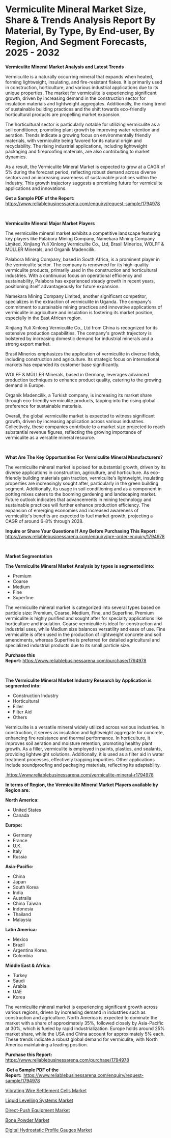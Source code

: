 <p><h1>Vermiculite Mineral Market Size, Share & Trends Analysis Report By Material, By Type, By End-user, By Region, And Segment Forecasts, 2025 - 2032</h1></p><p><strong>Vermiculite Mineral Market Analysis and Latest Trends</strong></p>
<p><p>Vermiculite is a naturally occurring mineral that expands when heated, forming lightweight, insulating, and fire-resistant flakes. It is primarily used in construction, horticulture, and various industrial applications due to its unique properties. The market for vermiculite is experiencing significant growth, driven by increasing demand in the construction sector for insulation materials and lightweight aggregates. Additionally, the rising trend of sustainable building practices and the shift towards eco-friendly horticultural products are propelling market expansion.</p><p>The horticultural sector is particularly notable for utilizing vermiculite as a soil conditioner, promoting plant growth by improving water retention and aeration. Trends indicate a growing focus on environmentally friendly materials, with vermiculite being favored for its natural origin and recyclability. The rising industrial applications, including lightweight packaging and fireproofing materials, are also contributing to market dynamics.</p><p>As a result, the Vermiculite Mineral Market is expected to grow at a CAGR of 5% during the forecast period, reflecting robust demand across diverse sectors and an increasing awareness of sustainable practices within the industry. This growth trajectory suggests a promising future for vermiculite applications and innovations.</p></p>
<p><strong>Get a Sample PDF of the Report:&nbsp;</strong> <a href="https://www.reliablebusinessarena.com/enquiry/request-sample/1794978?utm_campaign=2933&utm_medium=2&utm_source=Github&utm_content=ia&utm_term=01042025&utm_id=vermiculite-mineral">https://www.reliablebusinessarena.com/enquiry/request-sample/1794978</a></p>
<p>&nbsp;</p>
<p><strong>Vermiculite Mineral Major Market Players</strong></p>
<p><p>The vermiculite mineral market exhibits a competitive landscape featuring key players like Palabora Mining Company, Namekara Mining Company Limited, Xinjiang Yuli Xinlong Vermiculite Co., Ltd, Brasil Minerios, WOLFF & MÜLLER Minerals, and Organik Madencilik. </p><p>Palabora Mining Company, based in South Africa, is a prominent player in the vermiculite sector. The company is renowned for its high-quality vermiculite products, primarily used in the construction and horticultural industries. With a continuous focus on operational efficiency and sustainability, Palabora has experienced steady growth in recent years, positioning itself advantageously for future expansion.</p><p>Namekara Mining Company Limited, another significant competitor, specializes in the extraction of vermiculite in Uganda. The company's commitment to sustainable mining practices and innovative applications of vermiculite in agriculture and insulation is fostering its market position, especially in the East African region. </p><p>Xinjiang Yuli Xinlong Vermiculite Co., Ltd from China is recognized for its extensive production capabilities. The company's growth trajectory is bolstered by increasing domestic demand for industrial minerals and a strong export market. </p><p>Brasil Minerios emphasizes the application of vermiculite in diverse fields, including construction and agriculture. Its strategic focus on international markets has expanded its customer base significantly. </p><p>WOLFF & MÜLLER Minerals, based in Germany, leverages advanced production techniques to enhance product quality, catering to the growing demand in Europe. </p><p>Organik Madencilik, a Turkish company, is increasing its market share through eco-friendly vermiculite products, tapping into the rising global preference for sustainable materials. </p><p>Overall, the global vermiculite market is expected to witness significant growth, driven by increasing application across various industries. Collectively, these companies contribute to a market size projected to reach substantial revenue figures, reflecting the growing importance of vermiculite as a versatile mineral resource.</p></p>
<p>&nbsp;</p>
<p><strong>What Are The Key Opportunities For Vermiculite Mineral Manufacturers?</strong></p>
<p><p>The vermiculite mineral market is poised for substantial growth, driven by its diverse applications in construction, agriculture, and horticulture. As eco-friendly building materials gain traction, vermiculite's lightweight, insulating properties are increasingly sought after, particularly in the green building segment. Additionally, its usage in soil conditioning and as a component in potting mixes caters to the booming gardening and landscaping market. Future outlook indicates that advancements in mining technology and sustainable practices will further enhance production efficiency. The expansion of emerging economies and increased awareness of vermiculite's benefits are expected to fuel market growth, projecting a CAGR of around 6-8% through 2028.</p></p>
<p><strong>Inquire or Share Your Questions If Any Before Purchasing This Report:</strong> <a href="https://www.reliablebusinessarena.com/enquiry/pre-order-enquiry/1794978?utm_campaign=2933&utm_medium=2&utm_source=Github&utm_content=ia&utm_term=01042025&utm_id=vermiculite-mineral">https://www.reliablebusinessarena.com/enquiry/pre-order-enquiry/1794978</a></p>
<p>&nbsp;</p>
<p><strong>Market Segmentation</strong></p>
<p><strong>The Vermiculite Mineral Market Analysis by types is segmented into:</strong></p>
<p><ul><li>Premium</li><li>Coarse</li><li>Medium</li><li>Fine</li><li>Superfine</li></ul></p>
<p><p>The vermiculite mineral market is categorized into several types based on particle size: Premium, Coarse, Medium, Fine, and Superfine. Premium vermiculite is highly purified and sought after for specialty applications like horticulture and insulation. Coarse vermiculite is ideal for construction and industrial uses, while Medium size balances versatility and ease of use. Fine vermiculite is often used in the production of lightweight concrete and soil amendments, whereas Superfine is preferred for detailed agricultural and specialized industrial products due to its small particle size.</p></p>
<p><strong>Purchase this Report:&nbsp;</strong><a href="https://www.reliablebusinessarena.com/purchase/1794978?utm_campaign=2933&utm_medium=2&utm_source=Github&utm_content=ia&utm_term=01042025&utm_id=vermiculite-mineral">https://www.reliablebusinessarena.com/purchase/1794978</a></p>
<p>&nbsp;</p>
<p><strong>The Vermiculite Mineral Market Industry Research by Application is segmented into:</strong></p>
<p><ul><li>Construction Industry</li><li>Horticultural</li><li>Filler</li><li>Filter Aid</li><li>Others</li></ul></p>
<p><p>Vermiculite is a versatile mineral widely utilized across various industries. In construction, it serves as insulation and lightweight aggregate for concrete, enhancing fire resistance and thermal performance. In horticulture, it improves soil aeration and moisture retention, promoting healthy plant growth. As a filler, vermiculite is employed in paints, plastics, and sealants, providing lightweight solutions. Additionally, it is used as a filter aid in water treatment processes, effectively trapping impurities. Other applications include soundproofing and packaging materials, reflecting its adaptability.</p></p>
<p><a href="https://www.reliablebusinessarena.com/vermiculite-mineral-r1794978?utm_campaign=2933&utm_medium=2&utm_source=Github&utm_content=ia&utm_term=01042025&utm_id=vermiculite-mineral">&nbsp;https://www.reliablebusinessarena.com/vermiculite-mineral-r1794978</a></p>
<p><strong>In terms of Region, the Vermiculite Mineral Market Players available by Region are:</strong></p>
<p>
    <p> <strong> North America: </strong>
        <ul>
            <li>United States</li>
            <li>Canada</li>
        </ul>
        </p> 
    <p> <strong> Europe: </strong>
        <ul>
            <li>Germany</li>
            <li>France</li>
            <li>U.K.</li>
            <li>Italy</li>
            <li>Russia</li>
        </ul>
        </p> 
    <p> <strong> Asia-Pacific: </strong>
        <ul>
            <li>China</li>
            <li>Japan</li>
            <li>South Korea</li>
            <li>India</li>
            <li>Australia</li>
            <li>China Taiwan</li>
            <li>Indonesia</li>
            <li>Thailand</li>
            <li>Malaysia</li>
        </ul>
        </p> 
    <p> <strong> Latin America: </strong>
        <ul>
            <li>Mexico</li>
            <li>Brazil</li>
            <li>Argentina Korea</li>
            <li>Colombia</li>
        </ul>
        </p> 
    <p> <strong> Middle East & Africa: </strong>
        <ul>
            <li>Turkey</li>
            <li>Saudi</li>
            <li>Arabia</li>
            <li>UAE</li>
            <li>Korea</li>
        </ul>
    </p>
    </p>
<p><p>The vermiculite mineral market is experiencing significant growth across various regions, driven by increasing demand in industries such as construction and agriculture. North America is expected to dominate the market with a share of approximately 35%, followed closely by Asia-Pacific at 30%, which is fueled by rapid industrialization. Europe holds around 25% market share, while the USA and China account for approximately 5% each. These trends indicate a robust global demand for vermiculite, with North America maintaining a leading position.</p></p>
<p><strong>Purchase this Report: </strong><a href="https://www.reliablebusinessarena.com/purchase/1794978?utm_campaign=2933&utm_medium=2&utm_source=Github&utm_content=ia&utm_term=01042025&utm_id=vermiculite-mineral">https://www.reliablebusinessarena.com/purchase/1794978</a></p>
<p>&nbsp;<strong>Get a Sample PDF of the Report:&nbsp;&nbsp;</strong><a href="https://www.reliablebusinessarena.com/enquiry/request-sample/1794978?utm_campaign=2933&utm_medium=2&utm_source=Github&utm_content=ia&utm_term=01042025&utm_id=vermiculite-mineral">https://www.reliablebusinessarena.com/enquiry/request-sample/1794978</a></p>
<p><strong></strong></p>
<p><p><a href="https://www.linkedin.com/pulse/detailed-analysis-size-vibrating-wire-settlement-cells-market-projected-oiogc?utm_campaign=2933&utm_medium=2&utm_source=Github&utm_content=ia&utm_term=01042025&utm_id=vermiculite-mineral">Vibrating Wire Settlement Cells Market</a></p><p><a href="https://www.linkedin.com/pulse/insights-liquid-levelling-systems-market-competitor-evaluation-muz8c?utm_campaign=2933&utm_medium=2&utm_source=Github&utm_content=ia&utm_term=01042025&utm_id=vermiculite-mineral">Liquid Levelling Systems Market</a></p><p><a href="https://www.linkedin.com/pulse/direct-push-equipment-market-growth-study-projects-sppmc?utm_campaign=2933&utm_medium=2&utm_source=Github&utm_content=ia&utm_term=01042025&utm_id=vermiculite-mineral">Direct-Push Equipment Market</a></p><p><a href="https://github.com/rushanday/Market-Research-Report-List-1/blob/main/bone-powder-market.md?utm_campaign=2933&utm_medium=2&utm_source=Github&utm_content=ia&utm_term=01042025&utm_id=vermiculite-mineral">Bone Powder Market</a></p><p><a href="https://www.linkedin.com/pulse/projected-revenue-market-growth-digital-hydrostatic-ixync?utm_campaign=2933&utm_medium=2&utm_source=Github&utm_content=ia&utm_term=01042025&utm_id=vermiculite-mineral">Digital Hydrostatic Profile Gauges Market</a></p></p>